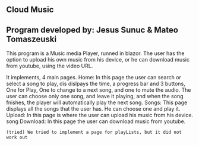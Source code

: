 ## Cloud Music
## Program developed by: Jesus Sunuc & Mateo Tomaszeuski
This program is a Music media Player, runned in blazor.
    The user has the option to upload his own music from his device,
    or he can download music from youtube, using the video URL.

It implements, 4 main pages.
    Home: 
        In this page the user can search or select a song to play, dis dislpays the time, a progress bar and 3 buttons, One for Play, One to change to a next song, and one to mute the audio.
            The user can choose only one song, and leave it playing, and when the song fnishes, the player will automatically play the next song.
    Songs:
        This page displays all the songs that the user has. He can choose one and play it.
    Upload: 
        In this page is where the user can upload his music from his device.
    song Download:
        In this page the user can download music from youtube.
    
    (tried) We tried to implement a page for playLists, but it did not work out


